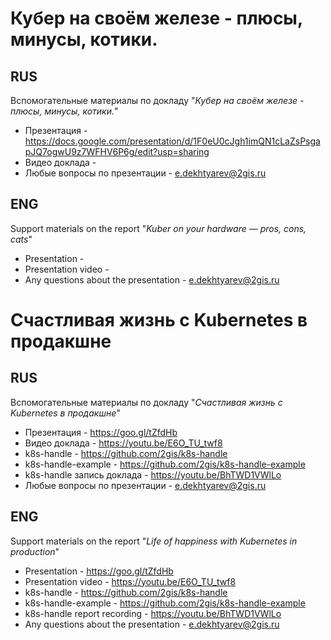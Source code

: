 # Кубер на своём железе - плюсы, минусы, котики. 

## RUS
Вспомогательные материалы по докладу "_Кубер на своём железе - плюсы, минусы, котики._"

- Презентация - https://docs.google.com/presentation/d/1F0eU0cJgh1imQN1cLaZsPsgapJQ7ogwU9z7WFHV6P6g/edit?usp=sharing
- Видео доклада - 
- Любые вопросы по презентации - e.dekhtyarev@2gis.ru

## ENG
Support materials on the report "_Kuber on your hardware — pros, cons, cats_"

- Presentation - 
- Presentation video - 
- Any questions about the presentation - e.dekhtyarev@2gis.ru


# Счастливая жизнь с Kubernetes в продакшне

## RUS
Вспомогательные материалы по докладу "_Счастливая жизнь с Kubernetes в продакшне_"

- Презентация - https://goo.gl/tZfdHb
- Видео доклада - https://youtu.be/E6O_TU_twf8
- k8s-handle - https://github.com/2gis/k8s-handle
- k8s-handle-example - https://github.com/2gis/k8s-handle-example
- k8s-handle запись доклада - https://youtu.be/BhTWD1VWlLo
- Любые вопросы по презентации - e.dekhtyarev@2gis.ru

## ENG
Support materials on the report "_Life of happiness with Kubernetes in production_"

- Presentation - https://goo.gl/tZfdHb
- Presentation video - https://youtu.be/E6O_TU_twf8
- k8s-handle - https://github.com/2gis/k8s-handle
- k8s-handle-example - https://github.com/2gis/k8s-handle-example
- k8s-handle report recording - https://youtu.be/BhTWD1VWlLo
- Any questions about the presentation - e.dekhtyarev@2gis.ru
